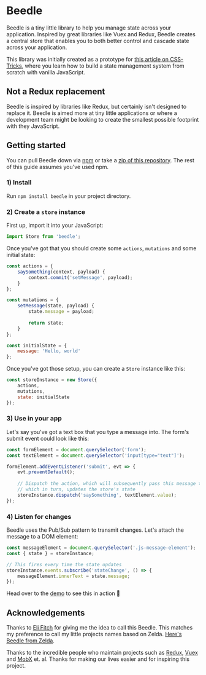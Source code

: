 # Beedle

Beedle is a tiny little library to help you manage state across your application. Inspired by great libraries like Vuex and Redux, Beedle creates a central store that enables you to both better control and cascade state across your application.

This library was initially created as a prototype for [this article on CSS-Tricks](https://css-tricks.com/build-a-state-management-system-with-vanilla-javascript/), where you learn how to build a state management system from scratch with vanilla JavaScript.



## Not a Redux replacement

Beedle is inspired by libraries like Redux, but certainly isn't designed to replace it. Beedle is aimed more at tiny little applications or where a development team might be looking to create the smallest possible footprint with they JavaScript.



## Getting started

You can pull Beedle down via [npm](http://npmjs.com) or take a [zip of this repository](https://github.com/hankchizljaw/beedle/archive/master.zip). The rest of this guide assumes you've used npm.

### 1) Install

Run `npm install beedle` in your project directory.



### 2) Create a `store` instance

First up, import it into your JavaScript:

```JavaScript
import Store from 'beedle';
```



Once you've got that you should create some `actions`, `mutations` and some initial state:

```javascript
const actions = {
    saySomething(context, payload) {
        context.commit('setMessage', payload);
    }
};

const mutations = {
    setMessage(state, payload) {
        state.message = payload;
        
        return state;
    }
};

const initialState = {
    message: 'Hello, world'
};
```



Once you've got those setup, you can create a `Store` instance like this:

```javascript
const storeInstance = new Store({
    actions,
    mutations,
    state: initialState
});
```



### 3) Use in your app

Let's say you've got a text box that you type a message into. The form's submit event could look like this:

```javascript
const formElement = document.querySelector('form');
const textElement = document.querySelector('input[type="text"]');

formElement.addEventListener('submit', evt => {
    evt.preventDefault();
    
    // Dispatch the action, which will subsequently pass this message to the mutation
    // which in turn, updates the store's state
    storeInstance.dispatch('saySomething', textElement.value);
});
```



### 4) Listen for changes

Beedle uses the Pub/Sub pattern to transmit changes. Let's attach the message to a DOM element:

```javascript
const messageElement = document.querySelector('.js-message-element');
const { state } = storeInstance; 

// This fires every time the state updates
storeInstance.events.subscribe('stateChange', () => {
    messageElement.innerText = state.message;
});
```



Head over to the [demo](#) to see this in action 🚀



## Acknowledgements 

Thanks to [Eli Fitch](https://twitter.com/EliFitch/) for giving me the idea to call this Beedle. This matches my preference to call my little projects names based on Zelda. [Here's Beedle from Zelda](https://zelda.gamepedia.com/Beedle).



Thanks to the incredible people who maintain projects such as [Redux](http://redux.js.org), [Vuex](http://vuex.vuejs.org) and [MobX](http://mobx.js.org) et. al. Thanks for making our lives easier and for inspiring this project.
